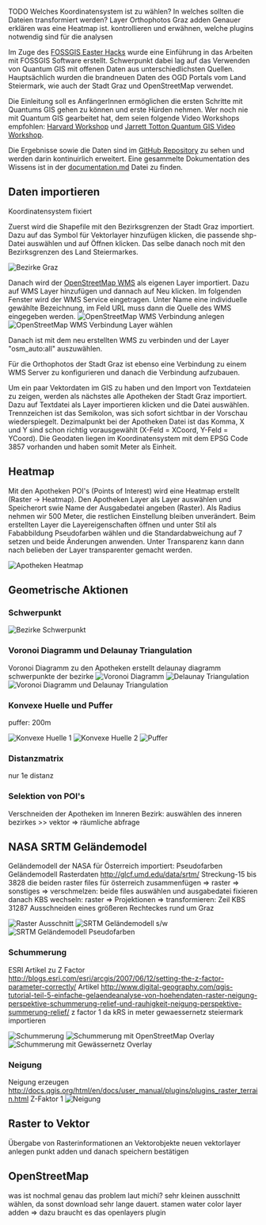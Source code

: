 TODO
Welches Koordinatensystem ist zu wählen? In welches sollten die Dateien transformiert werden?
Layer Orthophotos Graz adden
Genauer erklären was eine Heatmap ist.
kontrollieren und erwähnen, welche plugins notwendig sind für die analysen


Im Zuge des [FOSSGIS Easter Hacks](http://openscience.alpine-geckos.at/working-group/free-open-hack-session/fossgis-easter-hack/) wurde eine Einführung in das Arbeiten mit FOSSGIS Software erstellt. Schwerpunkt dabei lag auf das Verwenden von Quantum GIS mit offenen Daten aus unterschiedlichsten Quellen. Hauptsächlich wurden die brandneuen Daten des OGD Portals vom Land Steiermark, wie auch der Stadt Graz und OpenStreetMap verwendet.

Die Einleitung soll es AnfängerInnen ermöglichen die ersten Schritte mit Quantums GIS gehen zu können und erste Hürden nehmen. Wer noch nie mit Quantum GIS gearbeitet hat, dem seien folgende Video Workshops empfohlen: [Harvard Workshop](https://www.youtube.com/playlist?list=PL0AAB19E208B14E96) und [Jarrett Totton Quantum GIS Video Workshop](https://www.youtube.com/playlist?list=PLDEFCFD4D118823AA&feature=mh_lolz).

Die Ergebnisse sowie die Daten sind im [GitHub Repository](https://github.com/skasberger/fossgis-workshop) zu sehen und werden darin kontinuirlich erweitert. Eine gesammelte Dokumentation des Wissens ist in der [documentation.md](https://github.com/skasberger/fossgis-workshop/blob/master/doc/documentation.md) Datei zu finden. 

## Daten importieren

Koordinatensystem fixiert

Zuerst wird die Shapefile mit den Bezirksgrenzen der Stadt Graz importiert. Dazu auf das Symbol für Vektorlayer hinzufügen klicken, die passende shp-Datei auswählen und auf Öffnen klicken.
Das selbe danach noch mit den Bezirksgrenzen des Land Steiermarkes.

![Bezirke Graz](http://openscience.alpine-geckos.at/project/fossgis-workshop/images/qgis-examples/graz.png)

Danach wird der [OpenStreetMap WMS](http://129.206.228.72/cached/hillshade?Request=GetCapabilities) als eigenen Layer importiert. Dazu auf WMS Layer hinzufügen und dannach auf Neu klicken. Im folgenden Fenster wird der WMS Service eingetragen. Unter Name eine individuelle gewählte Bezeichnung, im Feld URL muss dann die Quelle des WMS eingegeben werden.
![OpenStreetMap WMS Verbindung anlegen](http://openscience.alpine-geckos.at/project/fossgis-workshop/images/qgis-examples/openstreetmap-wms-1.png)
![OpenStreetMap WMS Verbindung Layer wählen](http://openscience.alpine-geckos.at/project/fossgis-workshop/images/qgis-examples/openstreetmap-wms-2.png)

Danach ist mit dem neu erstellten WMS zu verbinden und der Layer "osm_auto:all" auszuwählen.

Für die Orthophotos der Stadt Graz ist ebenso eine Verbindung zu einem WMS Server zu konfigurieren und danach die Verbindung aufzubauen. 

Um ein paar Vektordaten im GIS zu haben und den Import von Textdateien zu zeigen, werden als nächstes alle Apotheken der Stadt Graz importiert. Dazu auf Textdatei als Layer importieren klicken und die Datei auswählen. Trennzeichen ist das Semikolon, was sich sofort sichtbar in der Vorschau wiederspiegelt. Dezimalpunkt bei der Apotheken Datei ist das Komma, X und Y sind schon richtig vorausgewählt (X-Feld = XCoord, Y-Feld = YCoord). Die Geodaten liegen im Koordinatensystem mit dem EPSG Code 3857 vorhanden und haben somit Meter als Einheit.

## Heatmap
Mit den Apotheken POI's (Points of Interest) wird eine Heatmap erstellt (Raster -> Heatmap). Den Apotheken Layer als Layer auswählen und Speicherort swie Name der Ausgabedatei angeben (Raster). Als Radius nehmen wir 500 Meter, die restlichen Einstellung bleiben unverändert. Beim erstellten Layer die Layereigenschaften öffnen und unter Stil als Fababbildung Pseudofarben wählen und die Standardabweichung auf 7 setzen und beide Änderungen anwenden. Unter Transparenz kann dann nach belieben der Layer transparenter gemacht werden.

![Apotheken Heatmap](http://openscience.alpine-geckos.at/project/fossgis-workshop/images/qgis-examples/heatmap.png)

## Geometrische Aktionen

### Schwerpunkt 
![Bezirke Schwerpunkt](http://openscience.alpine-geckos.at/project/fossgis-workshop/images/qgis-examples/schwerpunkt.png)

### Voronoi Diagramm und Delaunay Triangulation
Voronoi Diagramm zu den Apotheken erstellt
delaunay  diagramm
schwerpunkte der bezirke
![Voronoi Diagramm](http://openscience.alpine-geckos.at/project/fossgis-workshop/images/qgis-examples/voronoi.png)
![Delaunay Triangulation](http://openscience.alpine-geckos.at/project/fossgis-workshop/images/qgis-examples/delaunay.png)
![Voronoi Diagramm und Delaunay Triangulation](http://openscience.alpine-geckos.at/project/fossgis-workshop/images/qgis-examples/voronoi-delaunay.png)

### Konvexe Huelle und Puffer
puffer: 200m

![Konvexe Huelle 1](http://openscience.alpine-geckos.at/project/fossgis-workshop/images/qgis-examples/konvexe-huelle-1.png)
![Konvexe Huelle 2](http://openscience.alpine-geckos.at/project/fossgis-workshop/images/qgis-examples/konvexe-huelle-2.png)
![Puffer](http://openscience.alpine-geckos.at/project/fossgis-workshop/images/qgis-examples/puffer.png)

### Distanzmatrix
nur 1e distanz 

### Selektion von POI's
Verschneiden der Apotheken im Inneren Bezirk: auswählen des inneren bezirkes >> vektor => räumliche abfrage

## NASA SRTM Geländemodel
Geländemodell der NASA für Österreich importiert: Pseudofarben
Geländemodell Rasterdaten http://glcf.umd.edu/data/srtm/
Streckung-15 bis 3828
die beiden raster files für österreich zusammenfügen => raster => sonstiges => verschmelzen: beide files auswählen und ausgabedatei fixieren
danach KBS wechseln: raster => Projektionen => transformieren: Zeil KBS 31287
Ausschneiden eines größeren Rechteckes rund um Graz

![Raster Ausschnitt](http://openscience.alpine-geckos.at/project/fossgis-workshop/images/qgis-examples/raster.png)
![SRTM Geländemodell s/w](http://openscience.alpine-geckos.at/project/fossgis-workshop/images/qgis-examples/gelaendemodell-1.png)
![SRTM Geländemodell Pseudofarben](http://openscience.alpine-geckos.at/project/fossgis-workshop/images/qgis-examples/gelaendemodell-2.png)

### Schummerung
ESRI Artikel zu Z Factor http://blogs.esri.com/esri/arcgis/2007/06/12/setting-the-z-factor-parameter-correctly/
Artikel http://www.digital-geography.com/qgis-tutorial-teil-5-einfache-gelaendeanalyse-von-hoehendaten-raster-neigung-perspektive-schummerung-relief-und-rauhigkeit-neigung-perspektive-summerung-relief/
z factor 1 da kRS in meter
gewaessernetz steiermark importieren

![Schummerung](http://openscience.alpine-geckos.at/project/fossgis-workshop/images/qgis-examples/schummerung-1.png)
![Schummerung mit OpenStreetMap Overlay](http://openscience.alpine-geckos.at/project/fossgis-workshop/images/qgis-examples/schummerung-2.png)
![Schummerung mit Gewässernetz Overlay](http://openscience.alpine-geckos.at/project/fossgis-workshop/images/qgis-examples/gewaessernetz.png)

### Neigung
Neigung erzeugen
http://docs.qgis.org/html/en/docs/user_manual/plugins/plugins_raster_terrain.html
Z-Faktor 1
![Neigung](http://openscience.alpine-geckos.at/project/fossgis-workshop/images/qgis-examples/neigung.png)

## Raster to Vektor
Übergabe von Rasterinformationen an Vektorobjekte
neuen vektorlayer anlegen
punkt adden und danach speichern bestätigen

## OpenStreetMap
was ist nochmal genau das problem laut michi?
sehr kleinen ausschnitt wählen, da sonst download sehr lange dauert.
stamen water color layer adden => dazu braucht es das openlayers plugin

